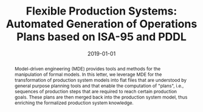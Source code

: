 ---
abstract: Model-driven engineering (MDE) provides tools and methods for the manipulation
  of formal models. In this letter, we leverage MDE for the transformation of production
  system models into flat files that are understood by general purpose planning tools
  and that enable the computation of "plans", i.e., sequences of production steps
  that are required to reach certain production goals. These plans are then merged
  back into the production system model, thus enriching the formalized production
  system knowledge.
authors:
- Bernhard Wally
- Ji&#345;í Vysko&#269;il
- Petr Novak
- Christian Huemer
- Radek Sindelar
- P. Kadera
- Alexandra Mazak
- Manuel Wimmer
date: '2019-01-01'
featured: false
publication_types:
- '2'
publishDate: '2019-01-01'
title: 'Flexible Production Systems: Automated Generation of Operations Plans based
  on ISA-95 and PDDL'
url_pdf: ''
---